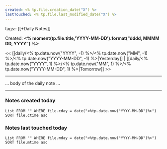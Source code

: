 ```yaml
---
created: <% tp.file.creation_date("X") %>
lastTouched: <% tp.file.last_modified_date("X") %>
---
```


tags:: [[+Daily Notes]]

Created: **<% moment(tp.file.title,'YYYY-MM-DD').format("dddd, MMMM DD, YYYY") %>**

<< [[daily/<% tp.date.now("YYYY", -1) %>/<% tp.date.now("MM", -1) %>/<% tp.date.now("YYYY-MM-DD", -1) %>|Yesterday]] | [[daily/<% tp.date.now("YYYY", 1) %>/<% tp.date.now("MM", 1) %>/<% tp.date.now("YYYY-MM-DD", 1) %>|Tomorrow]] >>

---

... body of the daily note ...

---

### Notes created today

```dataview
List FROM "" WHERE file.cday = date("<%tp.date.now("YYYY-MM-DD")%>") SORT file.ctime asc
```

### Notes last touched today

```dataview
List FROM "" WHERE file.mday = date("<%tp.date.now("YYYY-MM-DD")%>") SORT file.mtime asc
```
